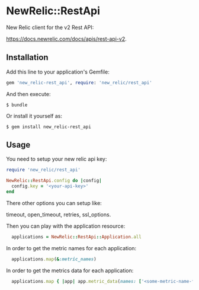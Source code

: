 # NewRelic::RestApi

New Relic client for the v2 Rest API:

https://docs.newrelic.com/docs/apis/rest-api-v2.

## Installation

Add this line to your application's Gemfile:

```ruby
gem 'new_relic-rest_api', require: 'new_relic/rest_api'
```

And then execute:

    $ bundle

Or install it yourself as:

    $ gem install new_relic-rest_api

## Usage

You need to setup your new relic api key:

```ruby
require 'new_relic/rest_api'

NewRelic::RestApi.config do |config|
  config.key = '<your-api-key>'
end
```
There other options you can setup like:

timeout, open_timeout, retries, ssl_options.

Then you can play with the application resource:

```ruby
  applications = NewRelic::RestApi::Application.all
```

In order to get the metric names for each application:

```ruby
  applications.map(&:metric_names)
```

In order to get the metrics data for each application:

```ruby
  applications.map { |app| app.metric_data(names: ['<some-metric-name-from-above>']) }
```
